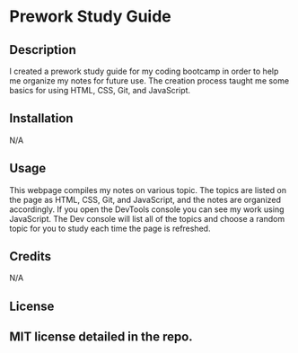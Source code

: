 # Prework Study Guide

## Description

I created a prework study guide for my coding bootcamp in order to help
me organize my notes for future use.
The creation process taught me some basics for using HTML, CSS, Git, and JavaScript.



## Installation

N/A

## Usage

This webpage compiles my notes on various topic. The topics are listed on the page as HTML, CSS, Git, and JavaScript, and the notes are organized accordingly. If you open the DevTools console you can see my work using JavaScript. The Dev console will list all of the topics and choose a random topic for you to study each time the page is refreshed. 



## Credits

N/A


## License

MIT license detailed in the repo.
---

